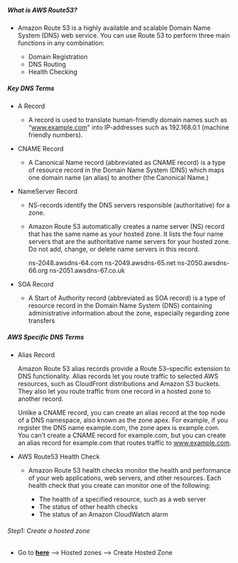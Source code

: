 ##### What is AWS Route53?

* Amazon Route 53 is a highly available and scalable Domain Name System (DNS) web service. You can use Route 53 to perform three main functions in any combination:

    * Domain Registration
    * DNS Routing
    * Health Checking

##### Key DNS Terms

* A Record

    * A record is used to translate human-friendly domain names such as “www.example.com" into IP-addresses such as 192.168.0.1 (machine friendly numbers).

* CNAME Record

    * A Canonical Name record (abbreviated as CNAME record) is a type of resource record in the Domain Name System (DNS) which maps one domain name (an alias) to another (the Canonical Name.)

* NameServer Record

    * NS-records identify the DNS servers responsible (authoritative) for a zone.

    * Amazon Route 53 automatically creates a name server (NS) record that has the same name as your hosted zone. It lists the four name servers that are the authoritative name servers for your hosted zone. Do not add, change, or delete name servers in this record.

        ns-2048.awsdns-64.com
        ns-2049.awsdns-65.net
        ns-2050.awsdns-66.org
        ns-2051.awsdns-67.co.uk

* SOA Record

    * A Start of Authority record (abbreviated as SOA record) is a type of resource record in the Domain Name System (DNS) containing administrative information about the zone, especially regarding zone transfers

##### AWS Specific DNS Terms

* Alias Record

    Amazon Route 53 alias records provide a Route 53–specific extension to DNS functionality. Alias records let you route traffic to selected AWS resources, such as CloudFront distributions and Amazon S3 buckets. They also let you route traffic from one record in a hosted zone to another record.

    Unlike a CNAME record, you can create an alias record at the top node of a DNS namespace, also known as the zone apex. For example, if you register the DNS name example.com, the zone apex is example.com. You can’t create a CNAME record for example.com, but you can create an alias record for example.com that routes traffic to www.example.com.

* AWS Route53 Health Check

    * Amazon Route 53 health checks monitor the health and performance of your web applications, web servers, and other resources. Each health check that you create can monitor one of the following:

        * The health of a specified resource, such as a web server
        * The status of other health checks
        * The status of an Amazon CloudWatch alarm

###### Step1: Create a hosted zone

* Go to [**here**](https://console.aws.amazon.com/route53) --> Hosted zones --> Create Hosted Zone

